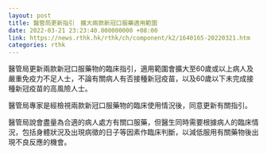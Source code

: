 ```yaml
---
layout: post
title: 醫管局更新指引　擴大兩款新冠口服藥適用範圍
date: 2022-03-21 23:23:40.000000000 +08:00
link: https://news.rthk.hk/rthk/ch/component/k2/1640165-20220321.htm
categories: rthk
---
```


醫管局更新兩款新冠口服藥物的臨床指引，適用範圍會擴大至60歲或以上病人及嚴重免疫力不足人士，不論有關病人有否接種新冠疫苗，以及60歲以下未完成接種新冠疫苗的高風險人士。

醫管局專家是經檢視兩款新冠口服藥物的臨床使用情況後，同意更新有關指引。

醫管局說會盡量為合適的病人處方有關口服藥，但醫生同時需要根據病人的臨床情況，包括身體狀況及出現病徵的日子等因素作臨床判斷，以減低服用有關藥物後出現不良反應的機會。
